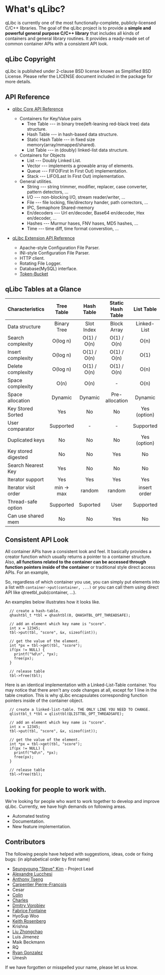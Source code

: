 What's qLibc?
=============

qLibc is currently one of the most functionally-complete, publicly-licensed
C/C++ libraries. The goal of the qLibc project is to provide a **simple and
powerful general purpose C/C++ library** that includes all kinds of containers
and general library routines. It provides a ready-made set of common container
APIs with a consistent API look.

## qLibc Copyright

qLibc is published under 2-clause BSD license known as Simplified BSD License.
Please refer the LICENSE document included in the package for more details.

## API Reference

* [qlibc Core API Reference](https://wolkykim.github.io/qlibc/doc/html/files.html)
  * Containers for Key/Value pairs
    * Tree Table --- in binary tree(left-leaning red-black tree) data structure.
    * Hash Table --- in hash-based data structure.
    * Static Hash Table --- in fixed size memory(array/mmapped/shared).
    * List Table --- in (doubly) linked-list data structure.
  * Containers for Objects
    * List --- Doubly Linked List.
    * Vector --- implements a growable array of elements.
    * Queue --- FIFO(First In First Out) implementation.
    * Stack --- LIFO(Last In First Out) implementation.
  * General utilities.
    * String --- string trimmer, modifier, replacer, case converter, pattern detectors, ...
    * I/O --- non-blocking I/O, stream reader/writer, ...
    * File --- file locking, file/directory hander, path correctors, ...
    * IPC, Semaphore Shared-memory
    * En/decoders --- Url en/decoder, Base64 en/decoder, Hex en/decoder, ...
    * Hashes --- Murmur hases, FNV hases, MD5 hashes, ...
    * Time --- time diff, time format converstion, ...

* [qLibc Extension API Reference](https://wolkykim.github.io/qlibc/doc/html/files.html)
  * Apache-style Configuration File Parser.
  * INI-style Configuration File Parser.
  * HTTP client.
  * Rotating File Logger.
  * Database(MySQL) interface.
  * [Token-Bucket](https://en.wikipedia.org/wiki/Token_bucket)

## qLibc Tables at a Glance

| Characteristics     | Tree Table   | Hash Table   |Static Hash Table| List Table   |
|:--------------------|:------------:|:------------:|:---------------:|:------------:|
| Data structure      | Binary Tree  | Slot Index   | Block Array     | Linked-List  |
| Search complexity   | O(log n)     | O(1) / O(n)  | O(1) / O(n)     | O(n)         |
| Insert complexity   | O(log n)     | O(1) / O(n)  | O(1) / O(n)     | O(1)         |
| Delete complexity   | O(log n)     | O(1) / O(n)  | O(1) / O(n)     | O(n)         |
| Space complexity    | O(n)         | O(n)         | -               | O(n)         |
| Space allocation    | Dynamic      | Dynamic      | Pre-allocation  | Dynamic      |
| Key Stored Sorted   | Yes          | No           | No              | Yes (option) |
| User comparator     | Supported    | -            | -               | Supported    |
| Duplicated keys     | No           | No           | No              | Yes (option) |
| Key stored digested | No           | No           | Yes             | No           |
| Search Nearest Key  | Yes          | No           | No              | No           |
| Iterator support    | Yes          | Yes          | Yes             | Yes          |
| Iterator visit order| min -> max   | random       | random          | insert order |
| Thread-safe option  | Supported    | Suported     | User            | Supported    |
| Can use shared mem  | No           | No           | Yes             | No           |

## Consistent API Look

All container APIs have a consistent look and feel. It basically provides
a creator function which usually returns a pointer to a container structure.
Also, **all functions related to the container can be accessed through function
pointers inside of the container** or traditional style direct access APIs.
For an example, 

So, regardless of which container you use, you can simply put elements into
a list with `container->put(container, ...)` or you can call them using
direct API like qtreetbl_pub(container, ...).

An examples below illustrates how it looks like.

~~~{.c}
  // create a hash-table.
  qhashtbl_t *tbl = qhashtbl(0, QHASHTBL_OPT_THREADSAFE);
  
  // add an element which key name is "score".
  int x = 12345;
  tbl->put(tbl, "score", &x, sizeof(int));
  
  // get the value of the element.
  int *px = tbl->get(tbl, "score");
  if(px != NULL) {
    printf("%d\n", *px);
    free(px);
  }
  
  // release table
  tbl->free(tbl);
~~~

Here is an identical implementation with a Linked-List-Table container.
You may notice that there aren't any code changes at all, except for 1 line
in the table creation. This is why qLibc encapsulates corresponding function
pointers inside of the container object.

~~~{.c}
  // create a linked-list-table. THE ONLY LINE YOU NEED TO CHANGE.
  qlisttbl_t *tbl = qlisttbl(QLISTTBL_OPT_THREADSAFE);
  
  // add an element which key name is "score".
  int x = 12345;
  tbl->put(tbl, "score", &x, sizeof(int));
  
  // get the value of the element.
  int *px = tbl->get(tbl, "score");
  if(px != NULL) {
    printf("%d\n", *px);             
    free(px);
  }
  
  // release table
  tbl->free(tbl);
~~~

## Looking for people to work with.

We're looking for people who want to work together to develop and improve qLibc.
Currently, we have high demands on following areas.

* Automated testing
* Documentation.
* New feature implementation.

## Contributors

The following people have helped with suggestions, ideas, code or fixing bugs:
(in alphabetical order by first name)

* [Seungyoung "Steve" Kim](https://github.com/wolkykim) - Project Lead
* [Alexandre Lucchesi](https://github.com/alexandrelucchesi)
* [Anthony Tseng](https://github.com/darkdh)
* [Carpentier Pierre-Francois](https://github.com/kakwa)
* Cesar
* [Colin](https://github.com/colintd)
* [Charles](https://github.com/Charles0429)
* [Dmitry Vorobiev](https://github.com/demitsuri)
* [Fabrice Fontaine](https://github.com/ffontaine)
* HyoSup Woo
* [Keith Rosenberg](https://github.com/netpoetica)
* Krishna
* [Liu Zhongchao](https://github.com/haveTryTwo)
* Luis Jimenez
* Maik Beckmann
* RQ
* [Ryan Gonzalez](https://github.com/kirbyfan64)
* Umesh

If we have forgotten or misspelled your name, please let us know.
